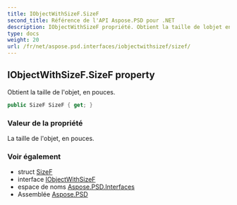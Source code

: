```yaml
---
title: IObjectWithSizeF.SizeF
second_title: Référence de l'API Aspose.PSD pour .NET
description: IObjectWithSizeF propriété. Obtient la taille de lobjet en pouces.
type: docs
weight: 20
url: /fr/net/aspose.psd.interfaces/iobjectwithsizef/sizef/
---
```

## IObjectWithSizeF.SizeF property

Obtient la taille de l'objet, en pouces.

```csharp
public SizeF SizeF { get; }
```

### Valeur de la propriété

La taille de l'objet, en pouces.

### Voir également

* struct [SizeF](../../../aspose.psd/sizef/)
* interface [IObjectWithSizeF](../)
* espace de noms [Aspose.PSD.Interfaces](../../iobjectwithsizef/)
* Assemblée [Aspose.PSD](../../../)


